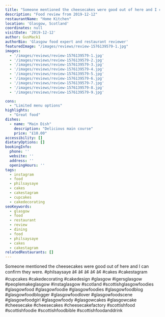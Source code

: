 ```yaml
---
title: "Someone mentioned the cheesecakes were good out of here and I can confirm they were. #philsaysaye â¢"
description: "Food review from 2019-12-12"
restaurantName: "Home Kitchen"
location: 'Glasgow, Scotland'
coordinates: null
visitDate: '2019-12-12'
author: GusMack1
authorBio: 'Glasgow food expert and restaurant reviewer'
featuredImage: "/images/reviews/review-1576139579-1.jpg"
images:
  - '/images/reviews/review-1576139579-1.jpg'
  - '/images/reviews/review-1576139579-2.jpg'
  - '/images/reviews/review-1576139579-3.jpg'
  - '/images/reviews/review-1576139579-4.jpg'
  - '/images/reviews/review-1576139579-5.jpg'
  - '/images/reviews/review-1576139579-6.jpg'
  - '/images/reviews/review-1576139579-7.jpg'
  - '/images/reviews/review-1576139579-8.jpg'
  - '/images/reviews/review-1576139579-9.jpg'

cons:
  - "Limited menu options"
highlights:
  - "Great food"
dishes:
  - name: "Main Dish"
    description: "Delicious main course"
    price: "£10.00"
accessibility: []
dietaryOptions: []
bookingInfo:
  phone: ''
  website: ''
  address: ''
  openingHours: ''
tags:
  - instagram
  - food
  - philsaysaye
  - cakes
  - cakestagram
  - cupcakes
  - cakedecorating
seoKeywords:
  - glasgow
  - food
  - restaurant
  - review
  - dining
  - food
  - philsaysaye
  - cakes
  - cakestagram
relatedRestaurants: []
---
```

Someone mentioned the cheesecakes were good out of here and I can confirm they were. #philsaysaye â¢
â¢
â¢
â¢
â¢
#cakes #cakestagram #cupcakes #cakedecorating #cakedesign #glasgow #igersglasgow #peoplemakeglasgow #instaglasgow #scotland
#scottishglasgowfoodies #glasgowfood #glasgowfoodie #glasgowfoodies #glasgowfoodblog #glasgowfoodblogger #glasgowfoodlover #glasgowfoodscene #glasgowfoodgirl #glasgowfoody #glasgowcakes #glasgowcake #cheesecake #cheesecakes #cheesecakefactory #scottishfood #scottishfoodie #scottishfoodbible #scottishfoodanddrink
